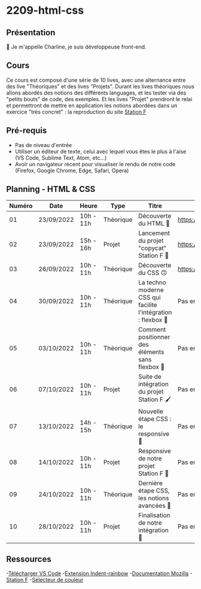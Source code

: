 # 2209-html-css

## Présentation

👋 Je m'appelle Charline, je suis développeuse front-end.

## Cours

Ce cours est composé d'une série de 10 lives, avec une alternance entre des live "Théoriques" et des lives "Projets".
Durant les lives théoriques nous allons abordés des notions des différents languages, et les tester via des "petits bouts" de code, des exemples.
Et les lives "Projet" prendront le relai et permettront de mettre en application les notions abordées dans un exercice "très concret" : la reproduction du site [Station F](https://stationf.co/)

## Pré-requis

- Pas de niveau d'entrée
- Utiliser un éditeur de texte, celui avec lequel vous êtes le plus à l'aise (VS Code, Sublime Text, Atom, etc...)
- Avoir un navigateur récent pour visualiser le rendu de notre code (Firefox, Google Chrome, Edge, Safari, Opera)

## Planning - HTML & CSS

| Numéro | Date       | Heure     | Type      | Titre                                                         | Replay                |
| ------ | ---------- | --------- | --------- | ------------------------------------------------------------- | --------------------- |
| 01     | 23/09/2022 | 10h - 11h | Théorique | Découverte du HTML 🙂                                         | https://app.studi.fr/#/dashboard/events/38691/replay |
| 02     | 23/09/2022 | 15h - 16h | Projet    | Lancement du projet "copycat" Station F 🙌                    | https://app.studi.fr/#/dashboard/events/38693/replay |
| 03     | 26/09/2022 | 10h - 11h | Théorique | Découverte du CSS 🙃                                          | https://app.studi.fr/#/dashboard/events/38694/replay |
| 04     | 30/09/2022 | 10h - 11h | Théorique | La techno moderne CSS qui facilite l'intégration : flexbox 🚀 | Pas encore disponible |
| 05     | 03/10/2022 | 10h - 11h | Théorique | Comment positionner des éléments sans flexbox 🤔              | Pas encore disponible |
| 06     | 07/10/2022 | 10h - 11h | Projet    | Suite de intégration du projet Station F 🖌                    | Pas encore disponible |
| 07     | 13/10/2022 | 14h - 15h | Théorique | Nouvelle étape CSS : le responsive 🧐                         | Pas encore disponible |
| 08     | 14/10/2022 | 10h - 11h | Projet    | Responsive de notre projet Station F 📱                       | Pas encore disponible |
| 09     | 24/10/2022 | 10h - 11h | Théorique | Dernière étape CSS, les notions avancées 💃                   | Pas encore disponible |
| 10     | 28/10/2022 | 10h - 11h | Projet    | Finalisation de notre intégration 🥳                          | Pas encore disponible |

## Ressources

-[Télécharger VS Code](https://code.visualstudio.com/)
-[Extension Indent-rainbow](https://marketplace.visualstudio.com/items?itemName=oderwat.indent-rainbow)
-[Documentation Mozilla](https://developer.mozilla.org/fr/)
-[Station F](https://stationf.co/)
-[Sélecteur de couleur](https://htmlcolorcodes.com/fr/selecteur-de-couleur/)
